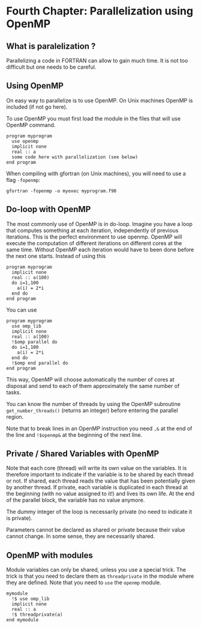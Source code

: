 # Fourth Chapter: Parallelization using OpenMP


## What is paralelization ?

Parallelizing a code in FORTRAN can allow to gain much time. It is not too difficult but one needs to be careful.

## Using OpenMP

On easy way to parallelize is to use OpenMP. On Unix machines OpenMP is included (if not go here).

To use OpenMP you must first load the module in the files that will use OpenMP command. 
```
program myprogram
  use openmp
  implicit none
  real :: a
  some code here with parallelization (see below)
end program
```

When compiling with gfortran (on Unix machines), you will need to use a flag ```-fopenmp```:
```
gfortran -fopenmp -o myexec myprogram.f90
```

## Do-loop with OpenMP

The most commonly use of OpenMP is in do-loop. Imagine you have a loop that computes something at each iteration, independently of previous iterations. This is the perfect environment to use openmp. OpenMP will execute the computation of different iterations on different cores at the same time. Without OpenMP each iteration would have to been done before the next one starts. Instead of using this
```
program myprogram
  implicit none
  real :: a(100)
  do i=1,100
    a(i) = 2*i
  end do
end program
```
You can use
```
program myprogram
  use omp_lib
  implicit none
  real :: a(100)
  !$omp parallel do
  do i=1,100
    a(i) = 2*i
  end do
  !$omp end parallel do
end program
```
This way, OpenMP will choose automatically the number of cores at disposal and send to each of them approximately the same number of tasks.

You can know the number of threads by using the OpenMP subroutine ```get_number_threads()``` (returns an integer) before entering the parallel region.

Note that to break lines in an OpenMP instruction you need ```,&``` at the end of the line and ```!$openmp&``` at the beginning of the next line.

## Private / Shared Variables with OpenMP

Note that each core (thread) will write its own value on the variables. It is therefore important to indicate if the variable is to be shared by each thread or not. If shared, each thread reads the value that has been potentially given by another thread. If private, each variable is duplicated in each thread at the beginning (with no value assigned to it!) and lives its own life. At the end of the parallel block, the variable has no value anymore.

The dummy integer of the loop is necessarily private (no need to indicate it is private).

Parameters cannot be declared as shared or private because their value cannot change. In some sense, they are necessarily shared.

## OpenMP with modules

Module variables can only be shared, unless you use a special trick. The trick is that you need to declare them as ```threadprivate``` in the module where they are defined. Note that you need to ```use``` the ```openmp``` module.
```
mymodule
  !$ use omp_lib
  implicit none
  real :: a
  !$ threadprivate(a)
end mymodule
```

